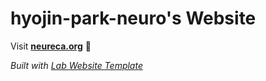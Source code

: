 
# hyojin-park-neuro's Website

Visit **[neureca.org](http://neureca.org)** 🚀

_Built with [Lab Website Template](https://greene-lab.gitbook.io/lab-website-template-docs)_

